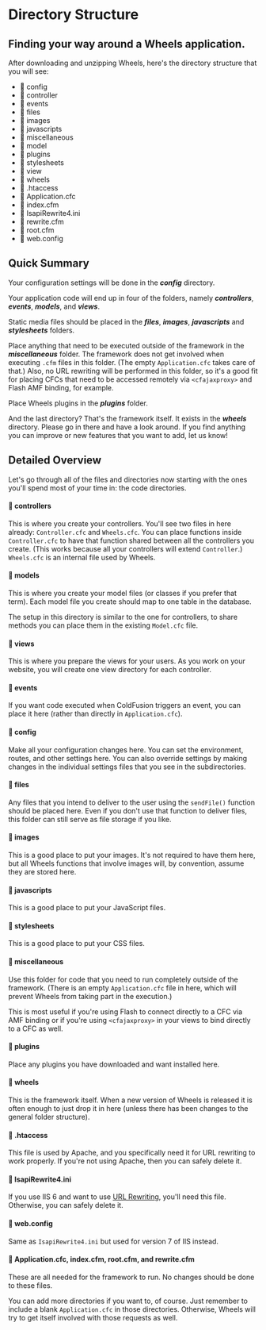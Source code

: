 # Directory Structure

## Finding your way around a Wheels application.

After downloading and unzipping Wheels, here's the directory structure that you will see:

+ :open_file_folder: config
+ :open_file_folder: controller
+ :open_file_folder: events
+ :open_file_folder: files
+ :open_file_folder: images
+ :open_file_folder: javascripts
+ :open_file_folder: miscellaneous
+ :open_file_folder: model
+ :open_file_folder: plugins
+ :open_file_folder: stylesheets
+ :open_file_folder: view
+ :open_file_folder: wheels
+ :page_facing_up: .htaccess
+ :page_facing_up: Application.cfc
+ :page_facing_up: index.cfm
+ :page_facing_up: IsapiRewrite4.ini
+ :page_facing_up: rewrite.cfm
+ :page_facing_up: root.cfm
+ :page_facing_up: web.config

## Quick Summary
Your configuration settings will be done in the **_config_** directory.

Your application code will end up in four of the folders, namely **_controllers_**, **_events_**, **_models_**, and **_views_**.

Static media files should be placed in the **_files_**, **_images_**, **_javascripts_** and **_stylesheets_** folders.

Place anything that need to be executed outside of the framework in the **_miscellaneous_** folder. The framework does not get involved when executing `.cfm` files in this folder. (The empty `Application.cfc` takes care of that.) Also, no URL rewriting will be performed in this folder, so it's a good fit for placing CFCs that need to be accessed remotely via `<cfajaxproxy>` and Flash AMF binding, for example.

Place Wheels plugins in the **_plugins_** folder.

And the last directory? That's the framework itself. It exists in the **_wheels_** directory. Please go in there and have a look around. If you find anything you can improve or new features that you want to add, let us know!

## Detailed Overview
Let's go through all of the files and directories now starting with the ones you'll spend most of your time in: the code directories.

#### :open_file_folder: controllers
This is where you create your controllers. You'll see two files in here already: `Controller.cfc` and `Wheels.cfc`. You can place functions inside `Controller.cfc` to have that function shared between all the controllers you create. (This works because all your controllers will extend `Controller`.) `Wheels.cfc` is an internal file used by Wheels.

#### :open_file_folder: models
This is where you create your model files (or classes if you prefer that term). Each model file you create should map to one table in the database.

The setup in this directory is similar to the one for controllers, to share methods you can place them in the existing `Model.cfc` file.

#### :open_file_folder: views
This is where you prepare the views for your users. As you work on your website, you will create one view directory for each controller.

#### :open_file_folder: events
If you want code executed when ColdFusion triggers an event, you can place it here (rather than directly in `Application.cfc`).

#### :open_file_folder: config
Make all your configuration changes here. You can set the environment, routes, and other settings here. You can also override settings by making changes in the individual settings files that you see in the subdirectories.

#### :open_file_folder: files
Any files that you intend to deliver to the user using the `sendFile()` function should be placed here. Even if you don't use that function to deliver files, this folder can still serve as file storage if you like.

#### :open_file_folder: images
This is a good place to put your images. It's not required to have them here, but all Wheels functions that involve images will, by convention, assume they are stored here.

#### :open_file_folder: javascripts
This is a good place to put your JavaScript files.

#### :open_file_folder: stylesheets
This is a good place to put your CSS files.

#### :open_file_folder: miscellaneous
Use this folder for code that you need to run completely outside of the framework. (There is an empty `Application.cfc` file in here, which will prevent Wheels from taking part in the execution.)

This is most useful if you're using Flash to connect directly to a CFC via AMF binding or if you're using `<cfajaxproxy>` in your views to bind directly to a CFC as well.

#### :open_file_folder: plugins
Place any plugins you have downloaded and want installed here.

#### :open_file_folder: wheels
This is the framework itself. When a new version of Wheels is released it is often enough to just drop it in here (unless there has been changes to the general folder structure).

#### :page_facing_up: .htaccess
This file is used by Apache, and you specifically need it for URL rewriting to work properly. If you're not using Apache, then you can safely delete it.

#### :page_facing_up: IsapiRewrite4.ini
If you use IIS 6 and want to use [URL Rewriting][1], you'll need this file. Otherwise, you can safely delete it.

#### :page_facing_up: web.config
Same as `IsapiRewrite4.ini` but used for version 7 of IIS instead.

#### :page_facing_up: Application.cfc, index.cfm, root.cfm, and rewrite.cfm
These are all needed for the framework to run. No changes should be done to these files.

You can add more directories if you want to, of course. Just remember to include a blank `Application.cfc` in those directories. Otherwise, Wheels will try to get itself involved with those requests as well.

[1]: ../04-Database-Interaction-Through-Models/Transactions.md